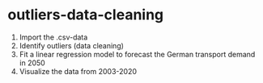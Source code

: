 # outliers-data-cleaning

1. Import the .csv-data
2. Identify outliers (data cleaning)
3. Fit a linear regression model to forecast the German transport demand in 2050
4. Visualize the data from 2003-2020
